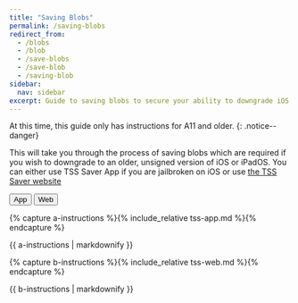 ```yaml
---
title: "Saving Blobs"
permalink: /saving-blobs
redirect_from:
  - /blobs
  - /blob
  - /save-blobs
  - /save-blob
  - /saving-blob
sidebar:
  nav: sidebar
excerpt: Guide to saving blobs to secure your ability to downgrade iOS in the future.
---
```


At this time, this guide only has instructions for A11 and older.
{: .notice--danger}

This will take you through the process of saving blobs which are required if you wish to downgrade to an older, unsigned version of iOS or iPadOS. You can either use TSS Saver App if you are jailbroken on iOS or use [the TSS Saver website](https://tsssaver.1conan.com/v2/)

<button class="btn btn--large btn--info" id="abtn" onclick="showa()">App</button>
<button class="btn btn--large btn--info" id="bbtn" onclick="showb()">Web</button>

{% capture a-instructions %}{% include_relative tss-app.md %}{% endcapture %}
<div id="ainstr">{{ a-instructions | markdownify }}</div>

{% capture b-instructions %}{% include_relative tss-web.md %}{% endcapture %}
<div id="binstr">{{ b-instructions | markdownify }}</div>

<script>
  var a = document.getElementById("ainstr");
  var abtn = document.getElementById("abtn");
  var aclr = "btn--primary"

  var b = document.getElementById("binstr");
  var bbtn = document.getElementById("bbtn");
  var bclr = "btn--primary"

  var clr = "btn--info"

  var toc0 = document.getElementById("toc0");
  var toc1 = document.getElementById("toc1");

  a.style.display = "block";
  b.style.display = "none";

  toc0.style.display = "block";
  toc1.style.display = "none";

  abtn.classList.remove("btn--info");
  abtn.classList.add(aclr);

  function showa() {
    a.style.display = "block";
    b.style.display = "none";

    abtn.classList.remove(clr);
    bbtn.classList.add(clr);

    abtn.classList.add(aclr);
    bbtn.classList.remove(bclr);

    toc0.style.display = "block";
    toc1.style.display = "none";
  }

  function showb() {
    a.style.display = "none";
    b.style.display = "block";

    abtn.classList.add(clr);
    bbtn.classList.remove(clr);

    abtn.classList.remove(aclr);
    bbtn.classList.add(bclr);

    toc0.style.display = "none";
    toc1.style.display = "block";
  }
</script>
